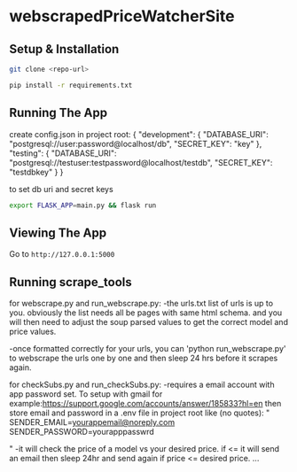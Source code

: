 # webscrapedPriceWatcherSite 

## Setup & Installation

```bash
git clone <repo-url>
```

```bash
pip install -r requirements.txt
```

## Running The App

create config.json in project root:
{
    "development": {
      "DATABASE_URI": "postgresql://user:password@localhost/db",
      "SECRET_KEY": "key"
    },
    "testing": {
      "DATABASE_URI": "postgresql://testuser:testpassword@localhost/testdb",
      "SECRET_KEY": "testdbkey"
    }
  }

to set db uri and secret keys

```bash
export FLASK_APP=main.py && flask run
```

## Viewing The App

Go to `http://127.0.0.1:5000`

## Running scrape_tools
for webscrape.py and run_webscrape.py:
-the urls.txt list of urls is up to you. obviously the list needs all be pages with same html schema. and you will then need to adjust the soup parsed values to get the correct model and price values.

-once formatted correctly for your urls, you can 'python run_webscrape.py' to webscrape the urls one by one and then sleep 24 hrs before it scrapes again.

for checkSubs.py and run_checkSubs.py:
-requires a email account with app password set. To setup with gmail for example:https://support.google.com/accounts/answer/185833?hl=en
then store email and password in a .env file in project root like (no quotes):
"
SENDER_EMAIL=yourappemail@noreply.com
SENDER_PASSWORD=yourapppasswrd

"
-it will check the price of a model vs your desired price. if <= it will send an email then sleep 24hr and send again if price <= desired price. 
...